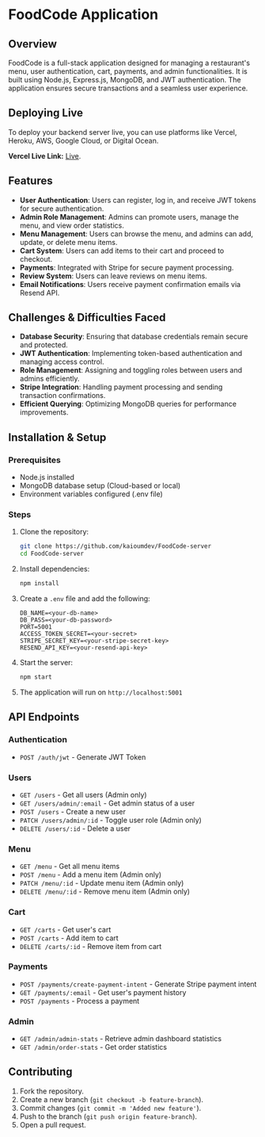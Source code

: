 # FoodCode Application

## Overview
FoodCode is a full-stack application designed for managing a restaurant's menu, user authentication, cart, payments, and admin functionalities. It is built using Node.js, Express.js, MongoDB, and JWT authentication. The application ensures secure transactions and a seamless user experience.

## Deploying Live

To deploy your backend server live, you can use platforms like Vercel, Heroku, AWS, Google Cloud, or Digital Ocean.

**Vercel Live Link:** [Live](https://food-code-server.vercel.app/).

## Features
- **User Authentication**: Users can register, log in, and receive JWT tokens for secure authentication.
- **Admin Role Management**: Admins can promote users, manage the menu, and view order statistics.
- **Menu Management**: Users can browse the menu, and admins can add, update, or delete menu items.
- **Cart System**: Users can add items to their cart and proceed to checkout.
- **Payments**: Integrated with Stripe for secure payment processing.
- **Review System**: Users can leave reviews on menu items.
- **Email Notifications**: Users receive payment confirmation emails via Resend API.

## Challenges & Difficulties Faced
- **Database Security**: Ensuring that database credentials remain secure and protected.
- **JWT Authentication**: Implementing token-based authentication and managing access control.
- **Role Management**: Assigning and toggling roles between users and admins efficiently.
- **Stripe Integration**: Handling payment processing and sending transaction confirmations.
- **Efficient Querying**: Optimizing MongoDB queries for performance improvements.

## Installation & Setup

### Prerequisites
- Node.js installed
- MongoDB database setup (Cloud-based or local)
- Environment variables configured (.env file)

### Steps
1. Clone the repository:
   ```sh
   git clone https://github.com/kaioumdev/FoodCode-server
   cd FoodCode-server
   ```
2. Install dependencies:
   ```sh
   npm install
   ```
3. Create a `.env` file and add the following:
   ```env
   DB_NAME=<your-db-name>
   DB_PASS=<your-db-password>
   PORT=5001
   ACCESS_TOKEN_SECRET=<your-secret>
   STRIPE_SECRET_KEY=<your-stripe-secret-key>
   RESEND_API_KEY=<your-resend-api-key>
   ```
4. Start the server:
   ```sh
   npm start
   ```
5. The application will run on `http://localhost:5001`

## API Endpoints

### Authentication
- `POST /auth/jwt` - Generate JWT Token

### Users
- `GET /users` - Get all users (Admin only)
- `GET /users/admin/:email` - Get admin status of a user
- `POST /users` - Create a new user
- `PATCH /users/admin/:id` - Toggle user role (Admin only)
- `DELETE /users/:id` - Delete a user

### Menu
- `GET /menu` - Get all menu items
- `POST /menu` - Add a menu item (Admin only)
- `PATCH /menu/:id` - Update menu item (Admin only)
- `DELETE /menu/:id` - Remove menu item (Admin only)

### Cart
- `GET /carts` - Get user's cart
- `POST /carts` - Add item to cart
- `DELETE /carts/:id` - Remove item from cart

### Payments
- `POST /payments/create-payment-intent` - Generate Stripe payment intent
- `GET /payments/:email` - Get user's payment history
- `POST /payments` - Process a payment

### Admin
- `GET /admin/admin-stats` - Retrieve admin dashboard statistics
- `GET /admin/order-stats` - Get order statistics

## Contributing
1. Fork the repository.
2. Create a new branch (`git checkout -b feature-branch`).
3. Commit changes (`git commit -m 'Added new feature'`).
4. Push to the branch (`git push origin feature-branch`).
5. Open a pull request.
